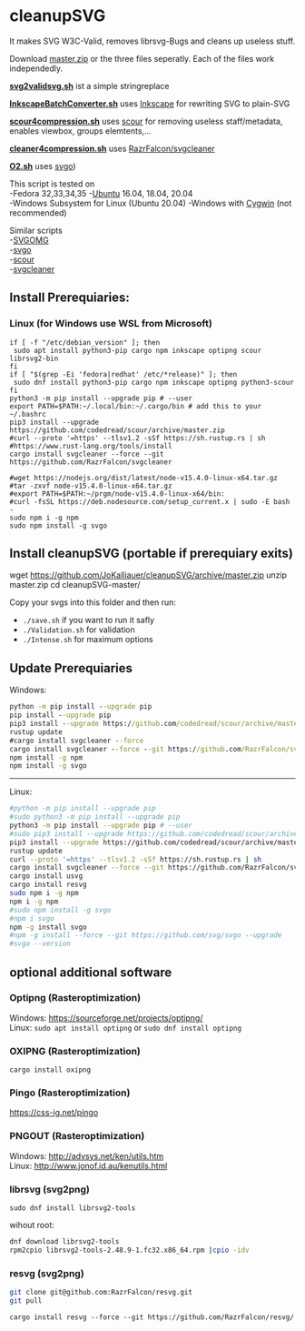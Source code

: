 # cleanupSVG
It makes SVG W3C-Valid, removes librsvg-Bugs and cleans up useless stuff.

Download [master.zip](https://github.com/JoKalliauer/cleanupSVG/archive/master.zip) or the three files seperatly.
Each of the files work independedly.

**[svg2validsvg.sh](https://github.com/JoKalliauer/cleanupSVG/blob/master/svg2validsvg.sh)** ist a simple stringreplace

**[InkscapeBatchConverter.sh](https://github.com/JoKalliauer/cleanupSVG/blob/master/InkscapeBatchConverter.sh)** uses [Inkscape](https://inkscape.org/en/develop/getting-started/) for rewriting SVG to plain-SVG

**[scour4compression.sh](https://github.com/JoKalliauer/cleanupSVG/blob/master/scour4compression.sh)** uses [scour](https://github.com/scour-project/scour) for removing useless staff/metadata, enables viewbox, groups elemtents,...

**[cleaner4compression.sh](https://github.com/JoKalliauer/cleanupSVG/blob/master/cleaner4compression.sh)** uses [RazrFalcon/svgcleaner](https://github.com/RazrFalcon/svgcleaner)

**[O2.sh](https://github.com/JoKalliauer/cleanupSVG/blob/master/O2.sh)** uses [svgo](https://github.com/svg/svgo))



This script is tested on<br/>
-Fedora 32,33,34,35
-[Ubuntu](https://www.ubuntu.com/download/desktop) 16.04, 18.04, 20.04<br/>
-Windows Subsystem for Linux (Ubuntu 20.04)
-Windows with [Cygwin](https://cygwin.com/install.html) (not recommended)<br/>

Similar scripts<br/>
-[SVGOMG](https://github.com/jakearchibald/svgomg)<br/>
-[svgo](https://github.com/svg/svgo)<br/>
-[scour](https://github.com/scour-project/scour)<br/>
-[svgcleaner](https://github.com/RazrFalcon/svgcleaner)

## Install Prerequiaries:

### Linux (for Windows use WSL from Microsoft)


```
if [ -f "/etc/debian_version" ]; then
 sudo apt install python3-pip cargo npm inkscape optipng scour librsvg2-bin
fi
if [ "$(grep -Ei 'fedora|redhat' /etc/*release)" ]; then
 sudo dnf install python3-pip cargo npm inkscape optipng python3-scour
fi
python3 -m pip install --upgrade pip # --user
export PATH=$PATH:~/.local/bin:~/.cargo/bin # add this to your ~/.bashrc
pip3 install --upgrade https://github.com/codedread/scour/archive/master.zip
#curl --proto '=https' --tlsv1.2 -sSf https://sh.rustup.rs | sh #https://www.rust-lang.org/tools/install
cargo install svgcleaner --force --git https://github.com/RazrFalcon/svgcleaner

#wget https://nodejs.org/dist/latest/node-v15.4.0-linux-x64.tar.gz
#tar -zxvf node-v15.4.0-linux-x64.tar.gz
#export PATH=$PATH:~/prgm/node-v15.4.0-linux-x64/bin:
#curl -fsSL https://deb.nodesource.com/setup_current.x | sudo -E bash - 
sudo npm i -g npm
sudo npm install -g svgo
```

## Install cleanupSVG (portable if prerequiary exits)
wget https://github.com/JoKalliauer/cleanupSVG/archive/master.zip
unzip master.zip
cd cleanupSVG-master/

Copy your svgs into this folder and then run:
- `./save.sh` if you want to run it safly
- `./Validation.sh` for validation
- `./Intense.sh` for maximum options


## Update Prerequiaries

Windows:
```cmd
python -m pip install --upgrade pip
pip install --upgrade pip
pip3 install --upgrade https://github.com/codedread/scour/archive/master.zip
rustup update
#cargo install svgcleaner --force
cargo install svgcleaner --force --git https://github.com/RazrFalcon/svgcleaner
npm install -g npm
npm install -g svgo
```

----

Linux:
```bash
#python -m pip install --upgrade pip
#sudo python3 -m pip install --upgrade pip
python3 -m pip install --upgrade pip # --user
#sudo pip3 install --upgrade https://github.com/codedread/scour/archive/master.zip
pip3 install --upgrade https://github.com/codedread/scour/archive/master.zip # --user
rustup update
curl --proto '=https' --tlsv1.2 -sSf https://sh.rustup.rs | sh
cargo install svgcleaner --force --git https://github.com/RazrFalcon/svgcleaner
cargo install usvg
cargo install resvg
sudo npm i -g npm
npm i -g npm
#sudo npm install -g svgo
#npm i svgo
npm -g install svgo
#npm -g install --force --git https://github.com/svg/svgo --upgrade
#svgo --version
```

## optional additional software
### Optipng (Rasteroptimization)

Windows: https://sourceforge.net/projects/optipng/<br/>
Linux: `sudo apt install optipng` or `sudo dnf install optipng`

### OXIPNG (Rasteroptimization)
`cargo install oxipng`

### Pingo (Rasteroptimization)
https://css-ig.net/pingo

### PNGOUT (Rasteroptimization)
Windows: http://advsys.net/ken/utils.htm<br/>
Linux: http://www.jonof.id.au/kenutils.html

### librsvg (svg2png)

`sudo dnf install librsvg2-tools`

wihout root:
```bash
dnf download librsvg2-tools
rpm2cpio librsvg2-tools-2.48.9-1.fc32.x86_64.rpm |cpio -idv
```

### resvg (svg2png)
```bash
git clone git@github.com:RazrFalcon/resvg.git
git pull
```

`cargo install resvg --force --git https://github.com/RazrFalcon/resvg/
`
